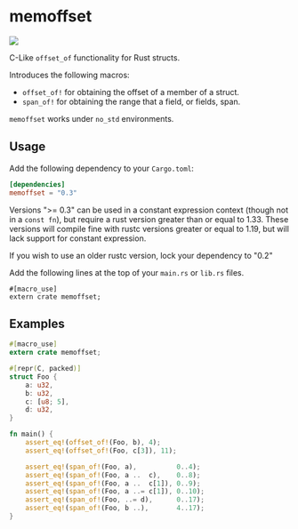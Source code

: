 # memoffset #

[![](http://meritbadge.herokuapp.com/memoffset)](https://crates.io/crates/memoffset)

C-Like `offset_of` functionality for Rust structs.

Introduces the following macros:
 * `offset_of!` for obtaining the offset of a member of a struct.
 * `span_of!` for obtaining the range that a field, or fields, span.

`memoffset` works under `no_std` environments.

## Usage ##
Add the following dependency to your `Cargo.toml`:

```toml
[dependencies]
memoffset = "0.3"
```

Versions ">= 0.3" can be used in a constant expression context (though not in a `const fn`),
but require a rust version greater than or equal to 1.33.
These versions will compile fine with rustc versions greater or equal to 1.19, but will
lack support for constant expression.

If you wish to use an older rustc version, lock your dependency to "0.2"

Add the following lines at the top of your `main.rs` or `lib.rs` files.

```rust,ignore
#[macro_use]
extern crate memoffset;
```

## Examples ##
```rust
#[macro_use]
extern crate memoffset;

#[repr(C, packed)]
struct Foo {
	a: u32,
	b: u32,
	c: [u8; 5],
	d: u32,
}

fn main() {
	assert_eq!(offset_of!(Foo, b), 4);
	assert_eq!(offset_of!(Foo, c[3]), 11);

	assert_eq!(span_of!(Foo, a),          0..4);
	assert_eq!(span_of!(Foo, a ..  c),    0..8);
	assert_eq!(span_of!(Foo, a ..  c[1]), 0..9);
	assert_eq!(span_of!(Foo, a ..= c[1]), 0..10);
	assert_eq!(span_of!(Foo, ..= d),      0..17);
	assert_eq!(span_of!(Foo, b ..),       4..17);
}
```
